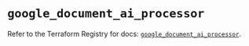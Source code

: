 # `google_document_ai_processor`

Refer to the Terraform Registry for docs: [`google_document_ai_processor`](https://registry.terraform.io/providers/hashicorp/google/6.45.0/docs/resources/document_ai_processor).
